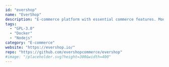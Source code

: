 ```yaml
---
id: "evershop"
name: "EverShop"
description: "E-commerce platform with essential commerce features. Modular architecture and fully customizable."
tags:
  - "GPL-3.0"
  - "Docker"
  - "Nodejs"
category: "E-commerce"
website: "https://evershop.io/"
repo: "https://github.com/evershopcommerce/evershop"
#image: "/placeholder.svg?height=300&width=400"
---
```


